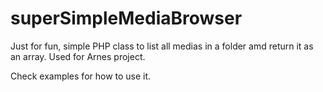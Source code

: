 # superSimpleMediaBrowser
Just for fun, simple PHP class to list all medias in a folder amd return it as an array.
Used for Arnes project.

Check examples for how to use it.
